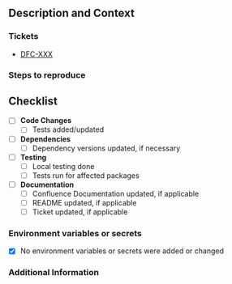 ## Description and Context

<!-- Provide a brief description of the changes introduced by this pull request and the context or motivation behind them. -->

### Tickets ###
<!-- List any related Jira tickets or GitHub issues -->
<!-- List any related ADRs or RFCs -->

- [DFC-XXX](https://govukverify.atlassian.net/browse/DFC-XXX)

### Steps to reproduce ###
<!-- Provide specific instructions for reproducing the changes, if applicable -->

## Checklist

- [ ] **Code Changes**
  - [ ] Tests added/updated
  
- [ ] **Dependencies**
  - [ ] Dependency versions updated, if necessary
  
- [ ] **Testing**
  - [ ] Local testing done
  - [ ] Tests run for affected packages
  
- [ ] **Documentation**
  - [ ] Confluence Documentation updated, if applicable
  - [ ] README updated, if applicable
  - [ ] Ticket updated, if applicable

### Environment variables or secrets
- [x] No environment variables or secrets were added or changed

### Additional Information ###
